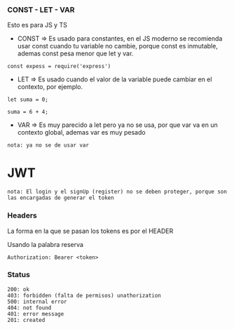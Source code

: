### CONST - LET - VAR

Esto es para JS y TS

* CONST => Es usado para constantes, en el JS moderno se recomienda usar const cuando tu variable no cambie, porque const es inmutable, ademas const pesa menor que let y var.

```
const expess = require('express')
```

* LET => Es usado cuando el valor de la variable puede cambiar en el contexto, por ejemplo.

```
let suma = 0;

suma = 6 + 4;
```

* VAR => Es muy parecido a let pero ya no se usa, por que var va en un contexto global, ademas var es muy pesado

```
nota: ya no se de usar var
```

# JWT

```
nota: El login y el signUp (register) no se deben proteger, porque son las encargadas de generar el token
```

### Headers

La forma en la que se pasan los tokens es por el HEADER

Usando la palabra reserva

```
Authorization: Bearer <token>
```

### Status

```
200: ok
403: forbidden (falta de permisos) unathorization
500: internal error
404: not found
401: error message
201: created
```